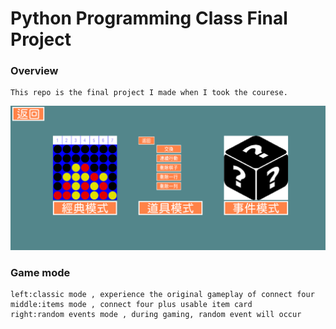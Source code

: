 # Python Programming Class Final Project
### Overview
```
This repo is the final project I made when I took the courese.
```
![image](https://github.com/andy19588/Final-project/blob/main/Multi-Mode%20Connect%20Four/Game%20image.png?raw=true)
### Game mode
```
left:classic mode , experience the original gameplay of connect four
middle:items mode , connect four plus usable item card 
right:random events mode , during gaming, random event will occur
```

